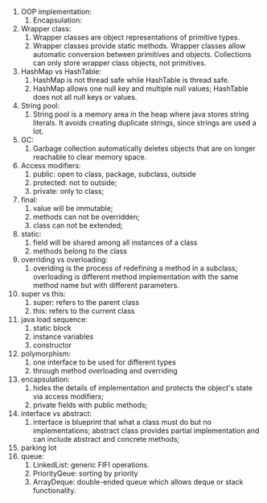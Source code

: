 1. OOP implementation:
   1. Encapsulation:
2. Wrapper class:
   1. Wrapper classes are object representations of primitive types. 
   2. Wrapper classes provide static methods. Wrapper classes allow automatic conversion between primitives and objects.
      Collections can only store wrapper class objects, not primitives. 
3. HashMap vs HashTable:
   1. HashMap is not thread safe while HashTable is thread safe.
   2. HashMap allows one null key and multiple null values; HashTable does not all null keys or values. 
4. String pool:
   1. String pool is a memory area in the heap where java stores string literals. It avoids creating duplicate strings,
      since strings are used a lot.
5. GC:
   1. Garbage collection automatically deletes objects that are on longer reachable to clear memory space. 
6. Access modifiers:
   1. public: open to class, package, subclass, outside
   2. protected: not to outside;
   3. private: only to class;
7. final:
   1. value will be immutable;
   2. methods can not be overridden;
   3. class can not be extended;
8. static:
   1. field will be shared among all instances of a class
   2. methods belong to the class
9. overriding vs overloading:
   1. overiding is the process of redefining a method in a subclass; overloading is different method implementation with the same method name but with different parameters.
10. super vs this:
    1. super: refers to the parent class
    2. this: refers to the current class
11. java load sequence:
    1. static block
    2. instance variables
    3. constructor
12. polymorphism:
    1. one interface to be used for different types
    2. through method overloading and overriding
13. encapsulation:
    1. hides the details of implementation and protects the object's state via access modifiers;
    2. private fields with public methods;
14. interface vs abstract:
    1. interface is blueprint that what a class must do but no implementations; abstract class provides partial implementation and can include abstract and concrete methods;
15. parking lot
16. queue:
    1. LinkedList: generic FIFI operations.
    2. PriorityQeue: sorting by priority
    3. ArrayDeque: double-ended queue which allows deque or stack functionality. 